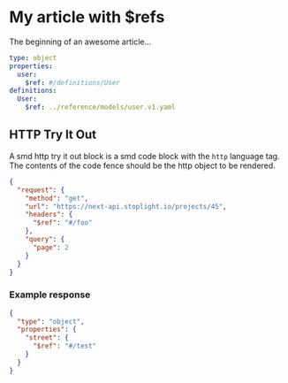 # My article with $refs

The beginning of an awesome article...

```yaml jsonSchema
type: object
properties:
  user:
    $ref: #/definitions/User
definitions:
  User:
    $ref: ../reference/models/user.v1.yaml
```

## HTTP Try It Out

A smd http try it out block is a smd code block with the `http` language tag. The contents of the code fence should be
the http object to be rendered.

```json http
{
  "request": {
    "method": "get",
    "url": "https://next-api.stoplight.io/projects/45",
    "headers": {
      "$ref": "#/foo"
    },
    "query": {
      "page": 2
    }
  }
}
```

### Example response

```json jsonSchema
{
  "type": "object",
  "properties": {
    "street": {
      "$ref": "#/test"
    }
  }
}
```
